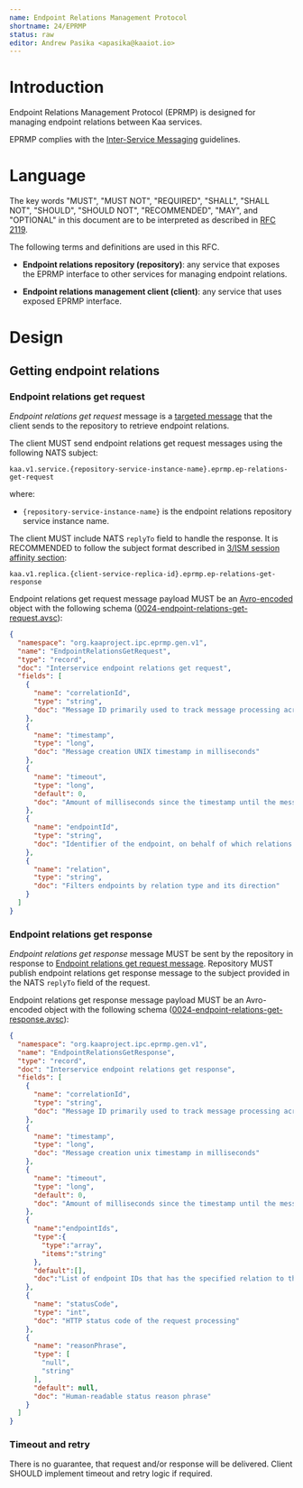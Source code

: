 ```yaml
---
name: Endpoint Relations Management Protocol
shortname: 24/EPRMP
status: raw
editor: Andrew Pasika <apasika@kaaiot.io>
---
```



<!-- toc -->


# Introduction

Endpoint Relations Management Protocol (EPRMP) is designed for managing endpoint relations between Kaa services.

EPRMP complies with the [Inter-Service Messaging](/0003/README.md) guidelines.


# Language

The key words "MUST", "MUST NOT", "REQUIRED", "SHALL", "SHALL NOT", "SHOULD", "SHOULD NOT", "RECOMMENDED", "MAY", and "OPTIONAL" in this document are to be interpreted as described in [RFC 2119](https://tools.ietf.org/html/rfc2119).

The following terms and definitions are used in this RFC.

- **Endpoint relations repository (repository)**: any service that exposes the EPRMP interface to other services for managing endpoint relations.

- **Endpoint relations management client (client)**: any service that uses exposed EPRMP interface.


# Design

## Getting endpoint relations

### Endpoint relations get request

*Endpoint relations get request* message is a [targeted message](/0003/README.md#targeted-messaging) that the client sends to the repository to retrieve endpoint relations.

The client MUST send endpoint relations get request messages using the following NATS subject:
```
kaa.v1.service.{repository-service-instance-name}.eprmp.ep-relations-get-request
```
where:
- `{repository-service-instance-name}` is the endpoint relations repository service instance name.

The client MUST include NATS `replyTo` field to handle the response.
It is RECOMMENDED to follow the subject format described in [3/ISM session affinity section](/0003/README.md#session-affinity):
```
kaa.v1.replica.{client-service-replica-id}.eprmp.ep-relations-get-response
```

Endpoint relations get request message payload MUST be an [Avro-encoded](https://avro.apache.org/) object with the following schema ([0024-endpoint-relations-get-request.avsc](./0024-endpoint-relations-get-request.avsc)):

```json
{
  "namespace": "org.kaaproject.ipc.eprmp.gen.v1",
  "name": "EndpointRelationsGetRequest",
  "type": "record",
  "doc": "Interservice endpoint relations get request",
  "fields": [
    {
      "name": "correlationId",
      "type": "string",
      "doc": "Message ID primarily used to track message processing across services"
    },
    {
      "name": "timestamp",
      "type": "long",
      "doc": "Message creation UNIX timestamp in milliseconds"
    },
    {
      "name": "timeout",
      "type": "long",
      "default": 0,
      "doc": "Amount of milliseconds since the timestamp until the message expires. Value of 0 is reserved to indicate no expiration."
    },
    {
      "name": "endpointId",
      "type": "string",
      "doc": "Identifier of the endpoint, on behalf of which relations are requested"
    },
    {
      "name": "relation",
      "type": "string",
      "doc": "Filters endpoints by relation type and its direction"
    }
  ]
}
```


### Endpoint relations get response

*Endpoint relations get response* message MUST be sent by the repository in response to [Endpoint relations get request message](#endpoint-relations-get-request).
Repository MUST publish endpoint relations get response message to the subject provided in the NATS `replyTo` field of the request.

Endpoint relations get response message payload MUST be an Avro-encoded object with the following schema ([0024-endpoint-relations-get-response.avsc](./0024-endpoint-relations-get-response.avsc)):

```json
{
  "namespace": "org.kaaproject.ipc.eprmp.gen.v1",
  "name": "EndpointRelationsGetResponse",
  "type": "record",
  "doc": "Interservice endpoint relations get response",
  "fields": [
    {
      "name": "correlationId",
      "type": "string",
      "doc": "Message ID primarily used to track message processing across services"
    },
    {
      "name": "timestamp",
      "type": "long",
      "doc": "Message creation unix timestamp in milliseconds"
    },
    {
      "name": "timeout",
      "type": "long",
      "default": 0,
      "doc": "Amount of milliseconds since the timestamp until the message expires. Value of 0 is reserved to indicate no expiration."
    },
    {
      "name":"endpointIds",
      "type":{
        "type":"array",
        "items":"string"
      },
      "default":[],
      "doc":"List of endpoint IDs that has the specified relation to the requested endpoint"
    },
    {
      "name": "statusCode",
      "type": "int",
      "doc": "HTTP status code of the request processing"
    },
    {
      "name": "reasonPhrase",
      "type": [
        "null",
        "string"
      ],
      "default": null,
      "doc": "Human-readable status reason phrase"
    }
  ]
}
```

### Timeout and retry

There is no guarantee, that request and/or response will be delivered. Client SHOULD implement timeout and retry logic if required.

